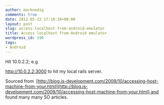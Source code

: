 ```yaml
---
author: marknadig
comments: true
date: 2012-05-22 17:10:18+00:00
layout: post
slug: access-localhost-from-android-emulator
title: Access localhost from Android emulator
wordpress_id: 190
tags:
- Android
---
```


Hit 10.0.2.2; e.g

http://10.0.2.2:3000 to hit my local rails server.

Sourced from  [http://blog.js-development.com/2009/10/accessing-host-machine-from-your.html](http://blog.js-development.com/2009/10/accessing-host-machine-from-your.html) and found many many SO articles.
